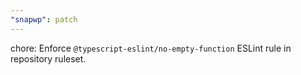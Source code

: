 ```yaml
---
"snapwp": patch
---
```


chore: Enforce `@typescript-eslint/no-empty-function` ESLint rule in repository ruleset.
